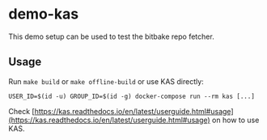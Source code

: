 # demo-kas

This demo setup can be used to test the bitbake repo fetcher.

## Usage

Run `make build` or `make offline-build` or use KAS directly:

`USER_ID=$(id -u) GROUP_ID=$(id -g) docker-compose run --rm kas [...]`

Check [https://kas.readthedocs.io/en/latest/userguide.html#usage](https://kas.readthedocs.io/en/latest/userguide.html#usage) on how to use KAS.
